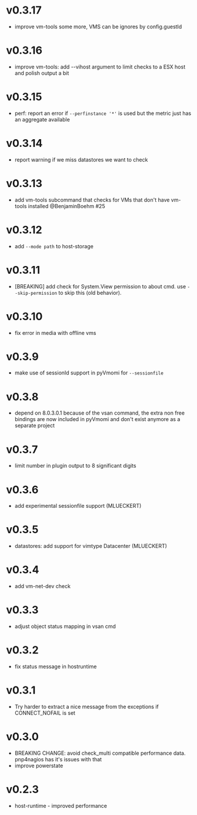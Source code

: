 # v0.3.17

* improve vm-tools some more, VMS can be ignores by config.guestId

# v0.3.16

* improve vm-tools: add --vihost argument to limit checks to a ESX host
  and polish output a bit

# v0.3.15

* perf: report an error if `--perfinstance '*'` is used but the metric
  just has an aggregate available

# v0.3.14

* report warning if we miss datastores we want to check

# v0.3.13

* add vm-tools subcommand that checks for VMs that don't have vm-tools installed
  @BenjaminBoehm #25

# v0.3.12

* add `--mode path` to host-storage

# v0.3.11

* [BREAKING] add check for System.View permission to about cmd. use
  `--skip-permission` to skip this (old behavior).

# v0.3.10

* fix error in media with offline vms

# v0.3.9

* make use of sessionId support in pyVmomi for `--sessionfile`

# v0.3.8

* depend on 8.0.3.0.1 because of the vsan command, the extra non free bindings
  are now included in pyVmomi and don't exist anymore as a separate project

# v0.3.7

* limit number in plugin output to 8 significant digits

# v0.3.6

* add experimental sessionfile support (MLUECKERT)

# v0.3.5

* datastores: add support for vimtype Datacenter (MLUECKERT)

# v0.3.4

* add vm-net-dev check

# v0.3.3

* adjust object status mapping in vsan cmd

# v0.3.2

* fix status message in hostruntime

# v0.3.1

* Try harder to extract a nice message from the exceptions if CONNECT_NOFAIL is set

# v0.3.0

* BREAKING CHANGE: avoid check_multi compatible performance data. pnp4nagios has it's issues with that
* improve powerstate

# v0.2.3

* host-runtime - improved performance
